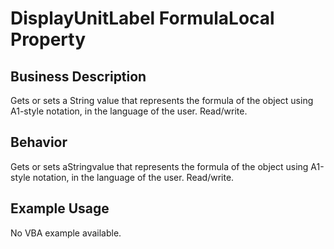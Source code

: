 # DisplayUnitLabel FormulaLocal Property

## Business Description
Gets or sets a String value that represents the formula of the object using A1-style notation, in the language of the user. Read/write.

## Behavior
Gets or sets aStringvalue that represents the formula of the object using A1-style notation, in the language of the user. Read/write.

## Example Usage
No VBA example available.